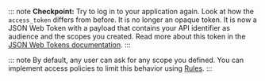 ::: note
**Checkpoint:** Try to log in to your application again. Look at how the `access_token` differs from before. It is no longer an opaque token. It is now a JSON Web Token with a payload that contains your API identifier as audience and the scopes you created. Read more about this token in the [JSON Web Tokens documentation](/jwt).
:::

::: note
By default, any user can ask for any scope you defined. You can implement access policies to limit this behavior using [Rules](/rules).
:::
